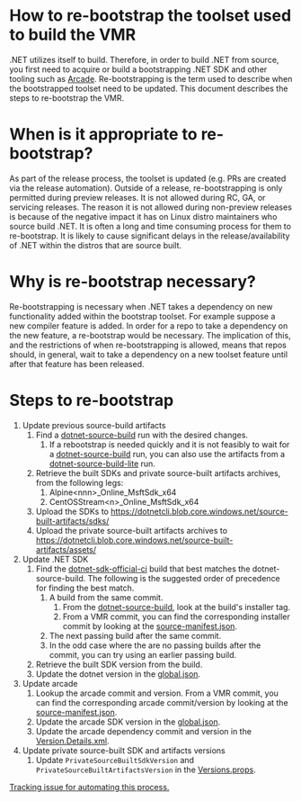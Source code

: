 # How to re-bootstrap the toolset used to build the VMR

.NET utilizes itself to build. Therefore, in order to build .NET from source, you
first need to acquire or build a bootstrapping .NET SDK and other tooling such
as [Arcade](https://github.com/dotnet/arcade). Re-bootstrapping is the term used to describe when the bootstrapped
toolset need to be updated. This document describes the steps to re-bootstrap
the VMR.

# When is it appropriate to re-bootstrap?

As part of the release process, the toolset is updated (e.g. PRs are created via
the release automation). Outside of a release, re-bootstrapping is only permitted
during preview releases. It is not allowed during RC, GA, or servicing releases.
The reason it is not allowed during non-preview releases is because of the negative
impact it has on Linux distro maintainers who source build .NET. It is often a long
and time consuming process for them to re-bootstrap. It is likely to cause
significant delays in the release/availability of .NET within the distros that are
source built.

# Why is re-bootstrap necessary?

Re-bootstrapping is necessary when .NET takes a dependency on new functionality
added within the bootstrap toolset. For example suppose a new compiler feature is
added. In order for a repo to take a dependency on the new feature, a re-bootstrap
would be necessary. The implication of this, and the restrictions of when
re-bootstrapping is allowed, means that repos should, in general, wait to take a
dependency on a new toolset feature until after that feature has been released.

# Steps to re-bootstrap

1. Update previous source-build artifacts
    1. Find a [dotnet-source-build](https://dev.azure.com/dnceng/internal/_build?definitionId=1219) run
    with the desired changes.
        1. If a rebootstrap is needed quickly and it is not feasibly to wait for a 
           [dotnet-source-build](https://dev.azure.com/dnceng/internal/_build?definitionId=1219) run,
           you can also use the artifacts from a 
           [dotnet-source-build-lite](https://dev.azure.com/dnceng/internal/_build?definitionId=1299) run.
    1. Retrieve the built SDKs and private source-built artifacts archives, from the following legs:
        1. Alpine\<nnn\>_Online_MsftSdk_x64
        1. CentOSStream\<n\>_Online_MsftSdk_x64
    1. Upload the SDKs to https://dotnetcli.blob.core.windows.net/source-built-artifacts/sdks/
    1. Upload the private source-built artifacts archives to https://dotnetcli.blob.core.windows.net/source-built-artifacts/assets/
1. Update .NET SDK
    1. Find the [dotnet-sdk-official-ci](https://dev.azure.com/dnceng/internal/_build?definitionId=140) build
    that best matches the dotnet-source-build. The following is the suggested
    order of precedence for finding the best match.
        1. A build from the same commit.
            1. From the [dotnet-source-build](https://dev.azure.com/dnceng/internal/_build?definitionId=1219),
            look at the build's installer tag.
            1. From a VMR commit, you can find the corresponding installer commit
            by looking at the [source-manifest.json](https://github.com/dotnet/dotnet/blob/main/src/source-manifest.json).
        1. The next passing build after the same commit.
        1. In the odd case where the are no passing builds after the commit, you
        can try using an earlier passing build.
    1. Retrieve the built SDK version from the build.
    1. Update the dotnet version in the [global.json](https://github.com/dotnet/installer/blob/main/src/SourceBuild/content/global.json).
1. Update arcade
    1. Lookup the arcade commit and version. From a VMR commit, you can find the
    corresponding arcade commit/version by looking at the [source-manifest.json](https://github.com/dotnet/dotnet/blob/main/src/source-manifest.json).
    1. Update the arcade SDK version in the [global.json](https://github.com/dotnet/installer/blob/main/src/SourceBuild/content/global.json).
    1. Update the arcade dependency commit and version in the [Version.Details.xml](https://github.com/dotnet/installer/blob/main/src/SourceBuild/content/eng/Version.Details.xml).
1. Update private source-built SDK and artifacts versions
    1. Update `PrivateSourceBuiltSdkVersion` and `PrivateSourceBuiltArtifactsVersion` in the [Versions.props](https://github.com/dotnet/installer/blob/main/src/SourceBuild/content/eng/Versions.props).

[Tracking issue for automating this process.](https://github.com/dotnet/source-build/issues/4246)
